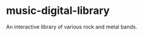 music-digital-library
=====================

An interactive library of various rock and metal bands.
